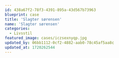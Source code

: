 ```yaml
---
id: 438a67f2-78f3-4391-895a-43d567b73963
blueprint: case
title: 'Slagter sørensen'
name: 'Slagter sørensen'
categories:
  - Livsstil
featured_image: cases/iczsexnyqp.jpg
updated_by: 06bb1112-0cf2-4882-aab0-78c45af5aa8c
updated_at: 1720262544
---
```

